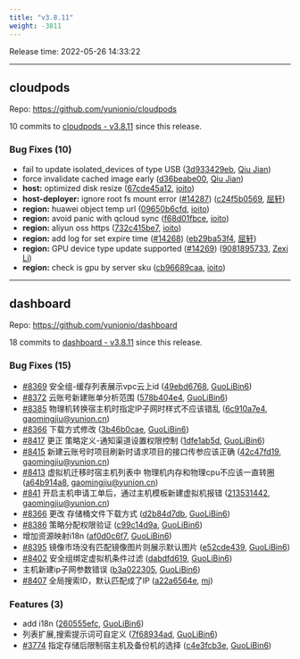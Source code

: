 ```yaml
---
title: "v3.8.11"
weight: -3811
---
```


Release time: 2022-05-26 14:33:22

---
## cloudpods

Repo: https://github.com/yunionio/cloudpods

10 commits to [cloudpods - v3.8.11] since this release.

### Bug Fixes (10)
- fail to update isolated_devices of type USB ([3d933429eb](https://github.com/yunionio/cloudpods/commit/3d933429ebcd59323e04fb7b0825531e91e2a8dc), [Qiu Jian](mailto:qiujian@yunionyun.com))
- force invalidate cached image early ([d36beabe00](https://github.com/yunionio/cloudpods/commit/d36beabe00e8c6cd0c1944e2ddc2970aa84328d3), [Qiu Jian](mailto:qiujian@yunionyun.com))
- **host:** optimized disk resize ([67cde45a12](https://github.com/yunionio/cloudpods/commit/67cde45a12ca6bc128bd2d5ce470490e781d0f21), [ioito](mailto:qu_xuan@icloud.com))
- **host-deployer:** ignore root fs mount error ([#14287](https://github.com/yunionio/cloudpods/issues/14287)) ([c24f5b0569](https://github.com/yunionio/cloudpods/commit/c24f5b056983ccab2ff534c13c0fa66ddd41d121), [屈轩](mailto:qu_xuan@icloud.com))
- **region:** huawei object temp url ([09650b6cfd](https://github.com/yunionio/cloudpods/commit/09650b6cfd00be8806dc5a47a997a3b28abe4249), [ioito](mailto:qu_xuan@icloud.com))
- **region:** avoid panic with qcloud sync ([f68d01fbce](https://github.com/yunionio/cloudpods/commit/f68d01fbce99124670c5460fa67e55e1472070df), [ioito](mailto:qu_xuan@icloud.com))
- **region:** aliyun oss https ([732c415be7](https://github.com/yunionio/cloudpods/commit/732c415be72bf4dfdd96f6e1749e11db14a224f2), [ioito](mailto:qu_xuan@icloud.com))
- **region:** add log for set expire time ([#14268](https://github.com/yunionio/cloudpods/issues/14268)) ([eb29ba53f4](https://github.com/yunionio/cloudpods/commit/eb29ba53f427eb6d23b0ed89f08ca68fb09635e7), [屈轩](mailto:qu_xuan@icloud.com))
- **region:** GPU device type update supported ([#14269](https://github.com/yunionio/cloudpods/issues/14269)) ([9081895733](https://github.com/yunionio/cloudpods/commit/9081895733476cce3761c15e0a1f9b0c59e453bc), [Zexi Li](mailto:zexi.li@icloud.com))
- **region:** check is gpu by server sku ([cb96689caa](https://github.com/yunionio/cloudpods/commit/cb96689caa591e45e018b22e80a4f89f653712b3), [ioito](mailto:qu_xuan@icloud.com))

[cloudpods - v3.8.11]: https://github.com/yunionio/cloudpods/compare/v3.8.10...v3.8.11
---
## dashboard

Repo: https://github.com/yunionio/dashboard

18 commits to [dashboard - v3.8.11] since this release.

### Bug Fixes (15)
- [#8369](https://github.com/yunionio/dashboard/issues/8369) 安全组-缓存列表展示vpc云上id ([49ebd6768](https://github.com/yunionio/dashboard/commit/49ebd6768ea2c15c0f73417e12a224abdde9f960), [GuoLiBin6](mailto:782518577@qq.com))
- [#8372](https://github.com/yunionio/dashboard/issues/8372) 云账号新建账单分析范围 ([578b404e4](https://github.com/yunionio/dashboard/commit/578b404e4edf6a73979132b9a3ee846e42d73ab7), [GuoLiBin6](mailto:782518577@qq.com))
- [#8385](https://github.com/yunionio/dashboard/issues/8385) 物理机转换宿主机时指定IP子网时样式不应该错乱 ([6c910a7e4](https://github.com/yunionio/dashboard/commit/6c910a7e44a74fdac7b8b742d07c9ee38c90f47f), [gaomingjiu@yunion.cn](mailto:gaomingjiu@yunion.cn))
- [#8366](https://github.com/yunionio/dashboard/issues/8366) 下载方式修改 ([3b46b0cae](https://github.com/yunionio/dashboard/commit/3b46b0cae427368db7c790c5ec04fac4cb64216c), [GuoLiBin6](mailto:782518577@qq.com))
- [#8417](https://github.com/yunionio/dashboard/issues/8417) 更正 策略定义-通知渠道设置权限控制 ([1dfe1ab5d](https://github.com/yunionio/dashboard/commit/1dfe1ab5de519a080329203cfd825622384743c0), [GuoLiBin6](mailto:782518577@qq.com))
- [#8415](https://github.com/yunionio/dashboard/issues/8415) 新建云账号时项目刷新时请求项目的接口传参应该正确 ([42c47fd19](https://github.com/yunionio/dashboard/commit/42c47fd19b4b737e6ee05e3175d8ae584682c016), [gaomingjiu@yunion.cn](mailto:gaomingjiu@yunion.cn))
- [#8413](https://github.com/yunionio/dashboard/issues/8413) 虚拟机迁移时宿主机列表中 物理机内存和物理cpu不应该一直转圈 ([a64b914a8](https://github.com/yunionio/dashboard/commit/a64b914a81ee2f2943e2052df15cbf16278e4cdd), [gaomingjiu@yunion.cn](mailto:gaomingjiu@yunion.cn))
- [#841](https://github.com/yunionio/dashboard/issues/841) 开启主机申请工单后，通过主机模板新建虚拟机报错 ([213531442](https://github.com/yunionio/dashboard/commit/213531442c3248cf0984a26a2b9bd720267a3b90), [gaomingjiu@yunion.cn](mailto:gaomingjiu@yunion.cn))
- [#8366](https://github.com/yunionio/dashboard/issues/8366) 更改 存储桶文件下载方式 ([d2b84d7db](https://github.com/yunionio/dashboard/commit/d2b84d7dbdcb32a5e47c0a102aeb49f6c5a7eed2), [GuoLiBin6](mailto:782518577@qq.com))
- [#8386](https://github.com/yunionio/dashboard/issues/8386) 策略分配权限验证 ([c99c14d9a](https://github.com/yunionio/dashboard/commit/c99c14d9af800d638cc4c4c6912d15bcce6e957a), [GuoLiBin6](mailto:782518577@qq.com))
- 增加资源映射i18n ([af0d0c6f7](https://github.com/yunionio/dashboard/commit/af0d0c6f79d207c30779a671cb0520085ed507be), [GuoLiBin6](mailto:782518577@qq.com))
- [#8395](https://github.com/yunionio/dashboard/issues/8395) 镜像市场没有匹配镜像图片则展示默认图片 ([e52cde439](https://github.com/yunionio/dashboard/commit/e52cde4394f3d95b637a75787100ca45fecc6fb4), [GuoLiBin6](mailto:782518577@qq.com))
- [#8402](https://github.com/yunionio/dashboard/issues/8402) 安全组绑定虚拟机条件过滤 ([dabdfd619](https://github.com/yunionio/dashboard/commit/dabdfd619629ac17b55f40e3d7b581ee24bf9ce9), [GuoLiBin6](mailto:782518577@qq.com))
- 主机新建ip子网参数错误 ([b3a022305](https://github.com/yunionio/dashboard/commit/b3a02230544387e9d9c805c22ad5c67fdec20959), [GuoLiBin6](mailto:782518577@qq.com))
- [#8407](https://github.com/yunionio/dashboard/issues/8407) 全局搜索ID，默认匹配成了IP ([a22a6564e](https://github.com/yunionio/dashboard/commit/a22a6564e7670e988c4f38e764f278a20f9ebb66), [mj](mailto:gaomingjiu@yunion.cn))

### Features (3)
- add i18n ([260555efc](https://github.com/yunionio/dashboard/commit/260555efcd1066c0ef728edd7fc14e8e646b61a9), [GuoLiBin6](mailto:782518577@qq.com))
- 列表扩展,搜索提示词可自定义 ([7f68934ad](https://github.com/yunionio/dashboard/commit/7f68934ad653534bae70654159c7c3030b8bf144), [GuoLiBin6](mailto:782518577@qq.com))
- [#3774](https://github.com/yunionio/dashboard/issues/3774) 指定存储后限制宿主机及备份机的选择 ([c4e3fcb3e](https://github.com/yunionio/dashboard/commit/c4e3fcb3e069dc1e87681370e35914643b2581ae), [GuoLiBin6](mailto:782518577@qq.com))

[dashboard - v3.8.11]: https://github.com/yunionio/dashboard/compare/v3.8.10...v3.8.11
